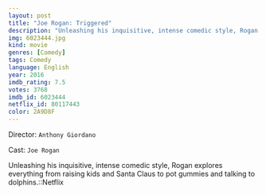 ```yaml
---
layout: post
title: "Joe Rogan: Triggered"
description: "Unleashing his inquisitive, intense comedic style, Rogan explores everything from raising kids and Santa Claus to pot gummies and talking to dolphins.::Netflix.."
img: 6023444.jpg
kind: movie
genres: [Comedy]
tags: Comedy 
language: English
year: 2016
imdb_rating: 7.5
votes: 3768
imdb_id: 6023444
netflix_id: 80117443
color: 2A9D8F
---
```

Director: `Anthony Giordano`  

Cast: `Joe Rogan` 

Unleashing his inquisitive, intense comedic style, Rogan explores everything from raising kids and Santa Claus to pot gummies and talking to dolphins.::Netflix